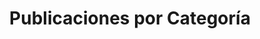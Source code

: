 ---
title: "Publicaciones por Categoría"
layout: categories
permalink: /es/categories/
author_profile: true
lang: "es"
last_modified_at: 2025-09-10 21:00:00 +0900
---